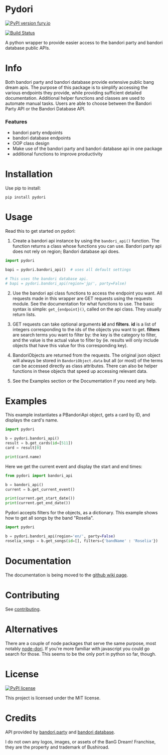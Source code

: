 # Pydori

  

[![PyPI version fury.io](https://badge.fury.io/py/pydori.svg)](https://pypi.python.org/pypi/pydori/)


[![Build Status](https://travis-ci.org/WiIIiamTang/pydori.svg?branch=master)](https://travis-ci.org/WiIIiamTang/pydori)
  

A python wrapper to provide easier access to the bandori party and bandori database public APIs.

  

# Info
Both bandori party and bandori database provide extensive public bang dream apis. The purpose of this package is to simplify accessing the various endpoints they provide, while providing sufficient detailed documentation. Additional helper functions and classes are used to automate manual tasks. Users are able to choose between the Bandori Party API or the Bandori Database API. 
 
### Features
- bandori party endpoints
- bandori database endpoints
- OOP class design
- Make use of the bandori party and bandori database api in one package
- additional functions to improve productivity

# Installation

Use pip to install:

``` pip install pydori ```


# Usage

Read this to get started on pydori:


 1. Create a bandori api instance by using the ```bandori_api()``` function. The function returns a class whose functions you can use. Bandori party api does not rely on region; Bandori database api does.
 ```python
 import pydori
 
 bapi = pydori.bandori_api()  # uses all default settings
 
 # This uses the bandori database api.
 # bapi = pydori.bandori_api(region='jp/', party=False)
 ```
 
 2. Use the bandori api class functions to access the endpoint you want. All requests made in this wrapper are GET requests using the requests module. See the documentation for what functions to use. The basic syntax is simple: ```get_{endpoint}()```, called on the api class. They usually return lists.
 
 3. GET requests can take optional arguments **id** and **filters**. **id** is a list of integers corresponding to the ids of the objects you want to get. **filters** are search terms you want to filter by: the key is the category to filter, and the value is the actual value to filter by (ie. results will only include objects that have this value for this corresponding key).
 
 4. BandoriObjects are returned from the requests. The original json object will always be stored in ``BandoriObject.data`` but all (or most) of the terms can be accessed directly as class attributes. There can also be helper functions in these objects that speed up accessing relevant data.
 
 5. See the Examples section or the Documentation if you need any help.

# Examples
This example instantiates a PBandoriApi object, gets a card by ID, and displays the card's name.
```python
import pydori

b = pydori.bandori_api()
result = b.get_cards(id=[511])
card = result[0]

print(card.name)
```

Here we get the current event and display the start and end times:
```python
from pydori import bandori_api

b = bandori_api()
current = b.get_current_event()

print(current.get_start_date())
print(current.get_end_date())
```

Pydori accepts filters for the objects, as a dictionary. This example shows how to get all songs by the band "Roselia".

```python
import pydori

b = pydori.bandori_api(region='en/', party=False)
roselia_songs = b.get_songs(id=[], filters={'bandName' : 'Roselia'})
```

# Documentation
The documentation is being moved to the [github wiki page](https://github.com/WiIIiamTang/pydori/wiki).

# Contributing

See [contributing](https://github.com/WiIIiamTang/pydori/blob/master/CONTRIBUTING.md).


# Alternatives

There are a couple of node packages that serve the same purpose, most notably [node-dori](https://github.com/LeNitrous/node-dori). If you're more familiar with javascript you could go search for those. This seems to be the only port in python so far, though.



  



  





# License
[![PyPI license](https://img.shields.io/pypi/l/pydori.svg)](https://pypi.python.org/pypi/pydori/)

This project is licensed under the MIT license.

  
  
  
# Credits

API provided by [bandori.party](https://bandori.party/) and [bandori database](https://bangdream.ga/).

  

I do not own any logos, images, or assets of the BanG Dream! Franchise, they are the property and trademark of Bushiroad.
